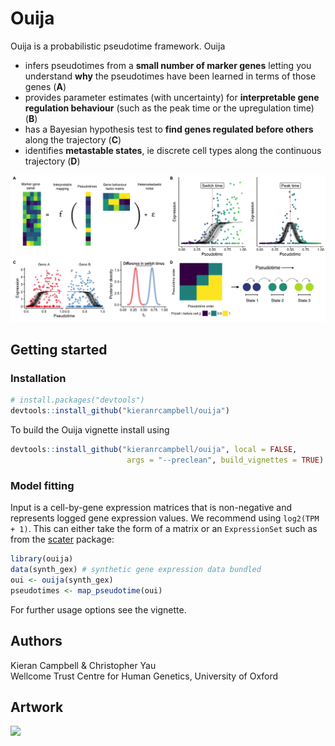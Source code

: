# Ouija

Ouija is a probabilistic pseudotime framework. Ouija 

* infers pseudotimes from a **small number of marker genes** letting you understand **why** the pseudotimes have been learned in terms of those genes (**A**)
* provides parameter estimates (with uncertainty) for **interpretable gene regulation behaviour** (such as the peak time or the upregulation time) (**B**)
* has a Bayesian hypothesis test to **find genes regulated before others** along the trajectory (**C**)
* identifies **metastable states**, ie discrete cell types along the continuous trajectory (**D**)

<img src="inst/www/fig_main.png" width="600"/>


## Getting started

### Installation

```r
# install.packages("devtools")
devtools::install_github("kieranrcampbell/ouija")
```

To build the Ouija vignette install using

```r
devtools::install_github("kieranrcampbell/ouija", local = FALSE, 
                          args = "--preclean", build_vignettes = TRUE)
```

### Model fitting

Input is a cell-by-gene expression matrices that is non-negative and represents logged gene expression values. We recommend using `log2(TPM + 1)`. This can either take the form of a matrix or an `ExpressionSet` such as from the [scater](https://bioconductor.org/packages/release/bioc/html/scater.html) package:

```r
library(ouija)
data(synth_gex) # synthetic gene expression data bundled
oui <- ouija(synth_gex)
pseudotimes <- map_pseudotime(oui)
```

For further usage options see the vignette.


## Authors

Kieran Campbell & Christopher Yau  
Wellcome Trust Centre for Human Genetics, University of Oxford

## Artwork

<img src="inst/www/chris_ouija.jpg" width="500"/>



